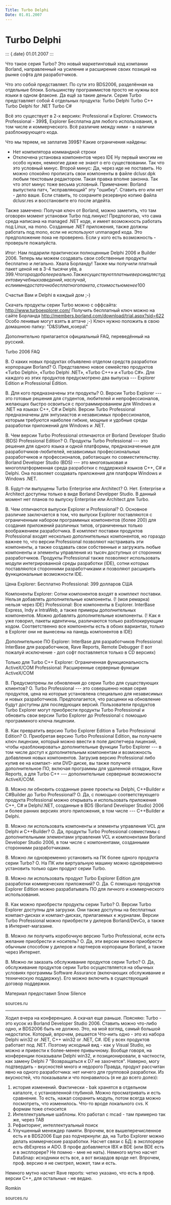 ```yaml
---
Title: Turbo Delphi
Date: 01.01.2007
---
```



Turbo Delphi
============

::: {.date}
01.01.2007
:::

Что такое серия Turbo?
Это новый маркетинговый ход компании Borland, направленный на усиление и
расширение своих позиций на рынке софта для разработчиков.

Что это собой представляет.
По сути это BDS2006, разделённая на отдельные блоки. Большинству
программистов просто не нужны все языки в одном флаконе. Да ещё за такие
деньги.
Серия Turbo представляет собой 4 отдельных продукта: Turbo Delphi Turbo
C++ Turbo Delphi for .NET Turbo C#

Всё это существует в 2-х версиях: Professional и Explorer.
Стоимость Professional - 399$, Explorer Бесплатна для любого
использования, в том числе и коммерческого.
Всё различие между ними - в наличии разблокирующего кода.

Что мы теряем, не заплатив 399$?
Какие ограничения найдены:
* Нет компилятора коммандной строки
* Отключена установка компонентов через IDE
Ну первый многим не особо нужен, немногие даже не знают о его
существовании. Так что это условный минус.
Второй минус: Да, через иде не поставить. Но можно спокойно прописать
свои компоненты в файле dclusr.dpk любым текстовым редактором. Такая
правка вполне законна. Так что этот минус тоже весьма условный.
Примечание: Borland выпустила патч, "исправляющий" эту "ошибку".
Ставить его или нет - дело ваше. Если ставить, то сохраните резервную
копию файла dclusr.res и восстановите его после апдейта.

Также замечено:
Получая ключ от Borland, можно заметить, что там оговорен момент
установки Turbo под линукс!
Предпологаю, что сама среда написана на managed .NET коде, и имеет
возможность работать под Linux, на mono. Созданные .NET приложения,
также должны работать под mono, если не используют unmanaged кода.
Это предположение пока не проверено. Если у кого есть возможность -
проверьте пожалуйста.

Итог:
Нам подарили практически полноценные Delphi 2006 и Builder 2006.
Теперь мы можем создавать свои собственные продукты бесплатно и
легально.
Хвала Борланду!
Также мы получили платный пакет ценой не в 3-4 тысячи уёв, а 399$. Что
гораздо более реально.
Также существуют платные версии для студентов и учебных заведений, на
случай, если им недостаточно бесплатного пакета, стоимостью менее 100$

Счастья Вам и Delphi в каждый дом ;-)

Скачать продукты серии Turbo можно с оффсайта:
http://www.turboexplorer.com/
Получить бесплатный ключ можно на сайте Борланда
http://members.borland.com/download/trial.aspx?sid=622
Особо ленивые могут взять в аттаче ;-)
Ключ нужно положить в свою домашнюю папку: "D&S\\Имя\_юзера\\"


Дополнительно прилагается официальный FAQ, переведённый на русский.

Turbo 2006 FAQ

В. О каких новых продуктах объявлено отделом средств разработки
корпорации Borland?
О. Представлено новое семейство продуктов «Turbo Delphi», «Turbo Delphi
.NET», «Turbo C++» и «Turbo C#». Для каждого из этих продуктов
предусмотрено два выпуска --- Explorer Edition и Professional Edition.

В. Для кого предназначены эти продукты?
O. Версии Turbo Explorer --- это готовые решения для студентов,
любителей и непрофессионалов, желающих быстро освоиться с
программированием для Windows и .NET на языках C++, C# и Delphi. Версии
Turbo Professional предназначены для энтузиастов и независимых
профессионалов, которым требуются наиболее гибкие, мощные и удобные
среды разработки приложений для Windows и .NET.

В. Чем версии Turbo Professional отличаются от Borland Developer Studio
(BDS) Professional Edition?
О. Продукты Turbo Professional --- это решения для одного языка и одной
платформы, предназначенные для разработчиков-любителей, независимых
профессиональных разработчиков и профессионалов, работающих по
совместительству. Borland Developer Studio (BDS) --- это многоязыковая и
многоплатформенная среда разработки с поддержкой языков C++, C# и
Delphi. Она позволяет создавать приложения для платформ Windows и
Windows .NET.

В. Будут-ли выпущены Turbo Enterprise или Architect?
O. Нет. Enterprise и Architect доступны только в виде Borland Develpper
Studio. В данный момент нет планов по выпуску Enterprise или Architect
для Turbo.

В. Чем отличаются выпуски Explorer и Professional?
O. Основное различие заключается в том, что выпуски Explorer
поставляются с ограниченным набором программных компонентов (более 200)
для создания приложений различных типов, ограниченных только
воображением разработчика. В комплект поставки продуктов Professional
входят несколько дополнительных компонентов, но гораздо важнее то, что
версии Professional позволяют настраивать эти компоненты, а также
создавать свои собственные и загружать любые компоненты и элементы
управления из тысяч доступных от сторонних разработчиков. Продукты
Professional также позволяют использовать модули интегрированной среды
разработки (IDE), сотни которых поставляются сторонними разработчиками и
позволяют расширить функциональные возможности IDE.

Цена
Explorer: Бесплатно
Professional: 399 долларов США

Компоненты
Explorer: Сотни компонентов входят в комплект поставки. Нельзя добавлять
дополнительные компоненты. (! (моя ремарка) нельзя через IDE)
Professional: Все компоненты в Explorer. InterBase Express, Indy и
IntraWeb, а также примеры дополнительных компонентов. Можно добавлять
дополнительные компоненты. (! Как я уже говорил, пакеты идентичны,
различаются только разблокирующим кодом. Соответственно все компоненты
есть в обоих вариантах, только в Explorer они не вынесены на панедь
компонентов в IDE)

Дополнительное ПО
Explorer: InterBase для разработчиков
Professional: InterBase для разработчиков, Rave Reports, Remote Debugger
(! вот пожалуй исключение - доп софт поставляется только в CD версиях)

Только для Turbo C++
Explorer: Ограниченная функциональность ActiveX/COM
Professional: Расширенные серверные функции ActiveX/COM


В. Предусмотрены ли обновления до серии Turbo для существующих
клиентов?
О. Turbo Professional --- это совершенно новая серия продуктов, цена на
которые установлена специально для независимых и новых разработчиков.
Предполагается, что расценки на обновление будут доступны для
последующих версий. Пользователи продуктов Turbo Explorer могут
приобрести продукты Turbo Professional и обновить свои версии Turbo
Explorer до Professional с помощью программного ключа лицензии.

В. Как превратить версию Turbo Explorer Edition в Turbo Professional
Edition?
О. Приобретая версию Turbo Professional Edition, вы получаете ключ
лицензии, который можно ввести в поле диспетчера лицензий, чтобы
«разблокировать» дополнительные функции Turbo Explorer --- в том числе
доступ к дополнительным компонентам и возможность добавления новых
компонентов.
Загрузив версию Professional либо купив ее на компакт- или DVD-диске, вы
также получите дополнительное ПО, включая программы для удаленной
отладки, Rave Reports, а для Turbo C++ --- дополнительные серверные
возможности ActiveX/COM.

В. Можно ли обновить созданные ранее проекты на Delphi, C++Builder и
C#Builder до Turbo Professional?
О. Да, с помощью соответствующего продукта Professional можно открывать
и использовать приложения C++, C# и Delphi/.NET, созданные в BDS
(Borland Developer Studio) 2006 и более ранних версиях этого приложения,
в том числе --- C++Builder и Delphi.

В. Можно ли использовать компоненты и элементы управления VCL для Delphi
и C++Builder?
О. Да, продукты Turbo Professional совместимы с дополнительными
элементами управления VCL и компонентами Borland Developer Studio 2006,
в том числе с компонентами, созданными сторонними разработчиками.

В. Можно ли одновременно установить на ПК более одного продукта серии
Turbo?
О. На ПК или виртуальную машину можно одновременно установить только
один продукт серии Turbo.

В. Можно ли использовать продукт Turbo Explorer Edition для разработки
коммерческих приложений?
О. Да. С помощью продуктов Explorer Edition можно разрабатывать ПО для
личного и коммерческого использования.

В. Как можно приобрести продукты серии Turbo?
О. Версии Turbo Explorer доступны для загрузки. Они также доступны на
бесплатных компакт-дисках и компакт-дисках, прилагаемых к журналам.
Версии Turbo Professional можно приобрести у дилеров Borland/DevCo, а
также в Интернет-магазине.

В. Можно ли получить коробочную версию Turbo Professional, если есть
желание приобрести и носитель?
О. Да, эти версии можно приобрести обычным способом у дилеров и
партнеров корпорации Borland, а также через Интернет.

В. Можно ли заказать обслуживание продуктов серии Turbo?
О. Да, обслуживание продуктов серии Turbo осуществляется на обычных
условиях программы Software Assurance (включающих обслуживание и
техническую поддержку). Его можно включить в существующий договор
поддержки.

 

Материал предоставил Snow Silence

sources.ru

------------------------------------------------------------------------

Ходил вчера на конференцию. А скачал еще раньше.
Поясняю: Turbo - это кусок из Borland Developer Studio 2006. Ставить
можно что-либо одно, и BDS2006 быть не должно. Это, на мой взгляд, самый
большой недостаток. Который, впрочем, решается
Что-нить одно - это из набора Delphi win32 or .NET, C++ win32 or .NET,
C#.
IDE у всех продуктов работает под .NET. Поэтому исходный вид - как у
Visual Studio, но можно и привести к более-менее привычному.
Вообще говоря, на конференции показывали Delphi win32, и
позиционировали, в частности, как замену Delphi 7 "Возвращаться к D7 не
захочется". Наверно, могу подтвердить - вкусностей много и недорого
Правда, продукт рассчитан явно на одного разработчика: нет ничего для
групповой разработки.
Из вкусностей, что показывали и что понравилось (я не до всего долез):
1. история изменений. Фактически - bak хранятся в отдельном каталоге, с
установленной глубиной. Можно просматривать и есть сравнение. То есть,
нажал сохранить модуль, потом всегда можно посмотреть, что изменилось.
Что-то вроде локального cvs. К формам тоже относится
2. Интеллектуальные шаблоны. Кто работал с mcad - там примерно так же,
через TAB
3. Рефакторинг, интеллектуальный поиск
4. Улучшенный менеждер памяти.
Впрочем, все вышеперечисленное есть и в BDS2006
Еще раз подчеркнули: да, на Turbo Explorer можно делать коммерческие
разработки.
Насчет связи с БД: в эксплорере есть dbExpress и ADO. В профе
добавляется IBX и BDE (или BDE есть и в эксплорере? Не помню - мне не
нать). Немного мутно насчет DataSnap: исходники есть все, а вот визардов
вроде нет. Впрочем, проф. версию я не смотрел, может, там и есть.

Немного мутно насчет Rave reports: четко указано, что есть в проф.
версии C++, для остальных - не ведаю.

Romkin

sources.ru
